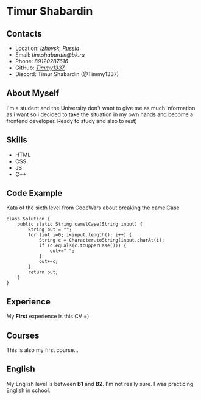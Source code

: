 # Timur Shabardin
## Contacts
+ Location: _Izhevsk, Russia_ 
+ Email: _tim.shabardin@bk.ru_
+ Phone: _89120287616_
+ GitHub: _[Timmy1337](https://github.com/Timmy1337)_
+ Discord: Timur Shabardin (@Timmy1337)

## About Myself
I'm a student and the University don't want to give me as much information as i want so i decided to take the situation in my own hands and become a frontend developer. Ready to study and also to rest)
## Skills
+ HTML
+ CSS
+ JS
+ C++
## Code Example
Kata of the sixth level from CodeWars about breaking the camelCase

    class Solution {
        public static String camelCase(String input) {
            String out = "";
            for (int i=0; i<input.length(); i++) {
                String c = Character.toString(input.charAt(i);
                if (c.equals(c.toUpperCase())) {
                    out+=" ";
                }
                out+=c;
            }
            return out;
        }
    }

## Experience
My __First__ experience is this CV =)
## Courses
This is also my first course...
## English
My English level is between **B1** and **B2**. I'm not really sure. I was practicing English in school.